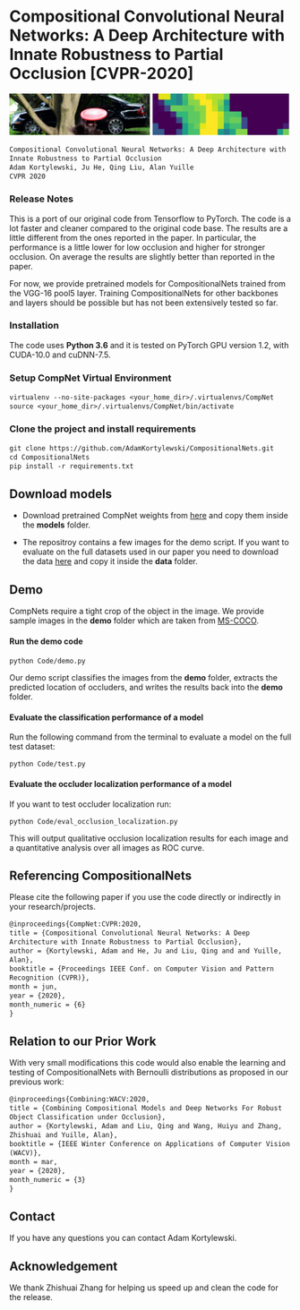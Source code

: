 # Compositional Convolutional Neural Networks: A Deep Architecture with Innate Robustness to Partial Occlusion [CVPR-2020]
![alt text](demo/17029_0_val2017_predclass_car_and_occluder_map.jpg "Title")

```
Compositional Convolutional Neural Networks: A Deep Architecture with Innate Robustness to Partial Occlusion
Adam Kortylewski, Ju He, Qing Liu, Alan Yuille
CVPR 2020
```

### Release Notes

This is a port of our original code from Tensorflow to PyTorch. 
The code is a lot faster and cleaner compared to the original code base. 
The results are a little different from the ones reported in the paper. 
In particular, the performance is a little lower for low occlusion and higher for stronger occlusion.
On average the results are slightly better than reported in the paper.

For now, we provide pretrained models for CompositionalNets trained from the VGG-16 pool5 layer.
Training CompositionalNets for other backbones and layers should be possible but has not been extensively tested so far.
 

### Installation

The code uses **Python 3.6** and it is tested on PyTorch GPU version 1.2, with CUDA-10.0 and cuDNN-7.5.

### Setup CompNet Virtual Environment

```
virtualenv --no-site-packages <your_home_dir>/.virtualenvs/CompNet
source <your_home_dir>/.virtualenvs/CompNet/bin/activate
```

### Clone the project and install requirements

```
git clone https://github.com/AdamKortylewski/CompositionalNets.git
cd CompositionalNets
pip install -r requirements.txt
```

## Download models

* Download pretrained CompNet weights from [here](https://livejohnshopkins-my.sharepoint.com/:u:/g/personal/akortyl1_jh_edu/EYH4UDvQnQ9Ettu7cBQAfZoBFLU0gZeredTmfUssMJCrKg?e=HqxXAs) and copy them inside the **models** folder.

* The repositroy contains a few images for the demo script. If you want to evaluate on the full datasets used in our paper you need to download the data [here](https://livejohnshopkins-my.sharepoint.com/:u:/g/personal/akortyl1_jh_edu/ETsbJHY58hxDjjM-qL9KUU4BsTU1ZlieevTayqJPhFMj9Q?e=Mrf4LQ) and copy it inside the **data** folder.

## Demo

CompNets require a tight crop of the object in the image. We provide sample images in the **demo** folder 
which are taken from [MS-COCO](http://cocodataset.org/).

#### Run the demo code
```
python Code/demo.py 
```

Our demo script classifies the images from the **demo** folder, extracts the predicted location of occluders, and writes the results back into the **demo** folder.
 

#### Evaluate the classification performance of a model

Run the following command from the terminal to evaluate a model on the full test dataset:
```
python Code/test.py 
```

#### Evaluate the occluder localization performance of a model

If you want to test occluder localization run:
```
python Code/eval_occlusion_localization.py
``` 
This will output qualitative occlusion localization results for each image and a quantitative analysis over all images 
as ROC curve.

## Referencing CompositionalNets

Please cite the following paper if you use the code directly or indirectly in your research/projects.
```
@inproceedings{CompNet:CVPR:2020,
title = {Compositional Convolutional Neural Networks: A Deep Architecture with Innate Robustness to Partial Occlusion},
author = {Kortylewski, Adam and He, Ju and Liu, Qing and and Yuille, Alan},
booktitle = {Proceedings IEEE Conf. on Computer Vision and Pattern Recognition (CVPR)},
month = jun,
year = {2020},
month_numeric = {6}
}
```

## Relation to our Prior Work

With very small modifications this code would also enable the learning and testing of CompositionalNets with
Bernoulli distributions as proposed in our previous work:
  ```
@inproceedings{Combining:WACV:2020,
title = {Combining Compositional Models and Deep Networks For Robust Object Classification under Occlusion},
author = {Kortylewski, Adam and Liu, Qing and Wang, Huiyu and Zhang, Zhishuai and Yuille, Alan},
booktitle = {IEEE Winter Conference on Applications of Computer Vision (WACV)},
month = mar,
year = {2020},
month_numeric = {3}
}
```

## Contact

If you have any questions you can contact Adam Kortylewski.

## Acknowledgement

We thank Zhishuai Zhang for helping us speed up and clean the code for the release.

